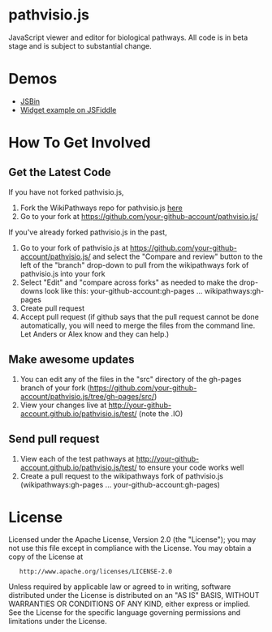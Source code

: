 pathvisio.js
============

JavaScript viewer and editor for biological pathways. All code is in beta stage and is subject to substantial change.

Demos
=====

* [JSBin](http://jsbin.com/iJUTEjU/latest)
* [Widget example on JSFiddle](http://jsfiddle.net/ariutta/RzeKd/)

How To Get Involved
===================

Get the Latest Code
-------------------

If you have not forked pathvisio.js,

1. Fork the WikiPathways repo for pathvisio.js [here](https://github.com/wikipathways/pathvisio.js/fork)
2. Go to your fork at https://github.com/your-github-account/pathvisio.js/

If you've already forked pathvisio.js in the past,

1. Go to your fork of pathvisio.js at https://github.com/your-github-account/pathvisio.js/ and select the "Compare and review" button to the left of the "branch" drop-down to pull from the wikipathways fork of pathvisio.js into your fork
3. Select "Edit" and "compare across forks" as needed to make the drop-downs look like this: your-github-account:gh-pages ... wikipathways:gh-pages
4. Create pull request
5. Accept pull request (if github says that the pull request cannot be done automatically, you will need to merge the files from the command line. Let Anders or Alex know and they can help.)

Make awesome updates
--------------------
1. You can edit any of the files in the "src" directory of the gh-pages branch of your fork (https://github.com/your-github-account/pathvisio.js/tree/gh-pages/src/)
4. View your changes live at http://your-github-account.github.io/pathvisio.js/test/ (note the .IO)

Send pull request
-----------------
1. View each of the test pathways at http://your-github-account.github.io/pathvisio.js/test/ to ensure your code works well
2. Create a pull request to the wikipathways fork of pathvisio.js (wikipathways:gh-pages ... your-github-account:gh-pages)

License
=======

   Licensed under the Apache License, Version 2.0 (the "License");
   you may not use this file except in compliance with the License.
   You may obtain a copy of the License at

       http://www.apache.org/licenses/LICENSE-2.0

   Unless required by applicable law or agreed to in writing, software
   distributed under the License is distributed on an "AS IS" BASIS,
   WITHOUT WARRANTIES OR CONDITIONS OF ANY KIND, either express or implied.
   See the License for the specific language governing permissions and
   limitations under the License.
